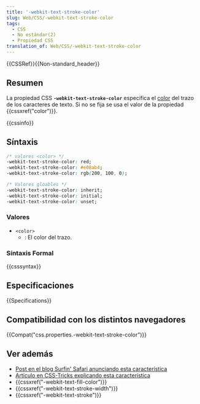 ```yaml
---
title: '-webkit-text-stroke-color'
slug: Web/CSS/-webkit-text-stroke-color
tags:
  - CSS
  - No estándar(2)
  - Propiedad CSS
translation_of: Web/CSS/-webkit-text-stroke-color
---
```


{{CSSRef}}{{Non-standard_header}}

## Resumen

La propiedad CSS **`-webkit-text-stroke-color`** especifica el [color](/es/docs/Web/CSS/color_value) del trazo de los caracteres de texto. Si no se fija se usa el valor de la propiedad {{cssxref("color")}}.

{{cssinfo}}

## Síntaxis

```css
/* valores <color> */
-webkit-text-stroke-color: red;
-webkit-text-stroke-color: #e08ab4;
-webkit-text-stroke-color: rgb(200, 100, 0);

/* Valores gloables */
-webkit-text-stroke-color: inherit;
-webkit-text-stroke-color: initial;
-webkit-text-stroke-color: unset;
```

### Valores

- `<color>`
  - : El color del trazo.

### Síntaxis Formal

{{csssyntax}}

## Especificaciones

{{Specifications}}

## Compatibilidad con los distintos navegadores

{{Compat("css.properties.-webkit-text-stroke-color")}}

## Ver además

- [Post en el blog Surfin' Safari anunciando esta característica](https://www.webkit.org/blog/85/introducing-text-stroke/)
- [Artículo en CSS-Tricks explicando esta característica](https://css-tricks.com/adding-stroke-to-web-text/)
- {{cssxref("-webkit-text-fill-color")}}
- {{cssxref("-webkit-text-stroke-width")}}
- {{cssxref("-webkit-text-stroke")}}

